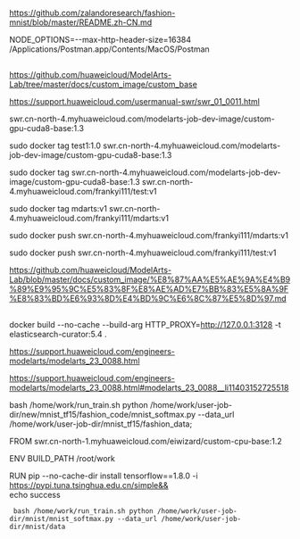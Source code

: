 https://github.com/zalandoresearch/fashion-mnist/blob/master/README.zh-CN.md

NODE_OPTIONS=--max-http-header-size=16384 /Applications/Postman.app/Contents/MacOS/Postman

## 

https://github.com/huaweicloud/ModelArts-Lab/tree/master/docs/custom_image/custom_base


https://support.huaweicloud.com/usermanual-swr/swr_01_0011.html

swr.cn-north-4.myhuaweicloud.com/modelarts-job-dev-image/custom-gpu-cuda8-base:1.3

sudo docker tag test1:1.0 swr.cn-north-4.myhuaweicloud.com/modelarts-job-dev-image/custom-gpu-cuda8-base:1.3

sudo docker tag swr.cn-north-4.myhuaweicloud.com/modelarts-job-dev-image/custom-gpu-cuda8-base:1.3 swr.cn-north-4.myhuaweicloud.com/frankyi111/test:v1 

sudo docker tag mdarts:v1 swr.cn-north-4.myhuaweicloud.com/frankyi111/mdarts:v1 

sudo docker push swr.cn-north-4.myhuaweicloud.com/frankyi111/mdarts:v1 

sudo docker push swr.cn-north-4.myhuaweicloud.com/frankyi111/test:v1 

https://github.com/huaweicloud/ModelArts-Lab/blob/master/docs/custom_image/%E8%87%AA%E5%AE%9A%E4%B9%89%E9%95%9C%E5%83%8F%E8%AE%AD%E7%BB%83%E5%8A%9F%E8%83%BD%E6%93%8D%E4%BD%9C%E6%8C%87%E5%8D%97.md

## 

docker build  --no-cache --build-arg HTTP_PROXY=http://127.0.0.1:3128 -t elasticsearch-curator:5.4 .

https://support.huaweicloud.com/engineers-modelarts/modelarts_23_0088.html

https://support.huaweicloud.com/engineers-modelarts/modelarts_23_0088.html#modelarts_23_0088__li11403152725518



bash /home/work/run_train.sh python /home/work/user-job-dir/new/mnist_tf15/fashion_code/mnist_softmax.py --data_url /home/work/user-job-dir/mnist_tf15/fashion_data;


FROM swr.cn-north-1.myhuaweicloud.com/eiwizard/custom-cpu-base:1.2

ENV BUILD_PATH /root/work

RUN  pip --no-cache-dir install tensorflow==1.8.0 -i https://pypi.tuna.tsinghua.edu.cn/simple&& \
     echo success


     bash /home/work/run_train.sh python /home/work/user-job-dir/mnist/mnist_softmax.py --data_url /home/work/user-job-dir/mnist/data




